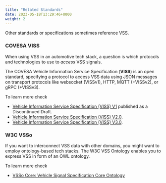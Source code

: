 ```yaml
---
title: "Related Standards"
date: 2023-05-18T13:29:46+0000
weight: 2
---
```


Other standards or specifications sometimes reference VSS.


### COVESA VISS
When using VSS in an automotive tech stack, a question is which protocols and technologies to use to *access* VSS signals.

The COVESA Vehicle Information Service Specification (**VISS**) is an open standard, specifying a protocol to access VSS data using JSON messages on transport protocols like websocket (VISSv1), HTTP, MQTT (+VISSv2), or gRPC (+VISSv3).

To learn more check

 - [Vehicle Information Service Specification (VISS) V1](https://www.w3.org/TR/vehicle-information-service/) published as a Discontinued Draft.
 - [Vehicle Information Service Specification (VISS) V2.0](https://github.com/COVESA/vehicle-information-service-specification/releases/tag/v2.0).
 - [Vehicle Information Service Specification (VISS) V3.0](https://github.com/COVESA/vehicle-information-service-specification/releases/tag/v3.0).

### W3C VSSo

If you want to interconnect VSS data with other domains, you might want to employ ontology-based tech stacks. The W3C VSS Ontology enables you to express VSS in form of an OWL ontology.

To learn more check

 - [VSSo Core: Vehicle Signal Specification Core Ontology](https://www.w3.org/TR/vsso-core/)
